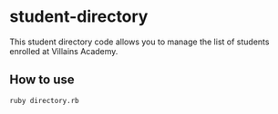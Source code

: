# student-directory

This student directory code allows you to manage the list of students enrolled at Villains Academy.

## How to use
```shell
ruby directory.rb
```
